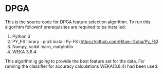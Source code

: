 # DPGA

This is the source code for DPGA feature selection algorithm. 
To run this algorihtm followinf prerequisites are required to be installed:
1. Python 3
2. PY_FS library : pip3 install Py-FS (https://github.com/Ritam-Guha/Py_FS)
3. Numpy, scikit learn, matplotlib
4. WEKA 3.8.4

This algorihm ig going to provide the best feature set for the data. For running the classifier for accuracy calculations WEKA(3.8.4) had been used.
